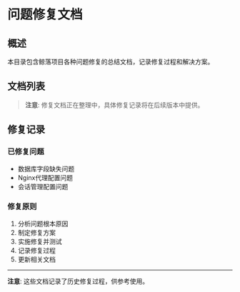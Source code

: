 # 问题修复文档

## 概述

本目录包含鲸落项目各种问题修复的总结文档，记录修复过程和解决方案。

## 文档列表

> **注意**: 修复文档正在整理中，具体修复记录将在后续版本中提供。

## 修复记录

### 已修复问题
- 数据库字段缺失问题
- Nginx代理配置问题
- 会话管理配置问题

### 修复原则
1. 分析问题根本原因
2. 制定修复方案
3. 实施修复并测试
4. 记录修复过程
5. 更新相关文档

---

**注意**: 这些文档记录了历史修复过程，供参考使用。
